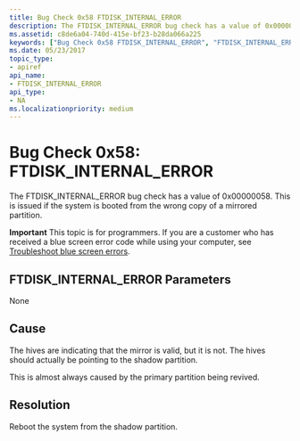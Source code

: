 ```yaml
---
title: Bug Check 0x58 FTDISK_INTERNAL_ERROR
description: The FTDISK_INTERNAL_ERROR bug check has a value of 0x00000058. This is issued if the system is booted from the wrong copy of a mirrored partition.
ms.assetid: c8de6a04-740d-415e-bf23-b28da066a225
keywords: ["Bug Check 0x58 FTDISK_INTERNAL_ERROR", "FTDISK_INTERNAL_ERROR"]
ms.date: 05/23/2017
topic_type:
- apiref
api_name:
- FTDISK_INTERNAL_ERROR
api_type:
- NA
ms.localizationpriority: medium
---
```


# Bug Check 0x58: FTDISK\_INTERNAL\_ERROR


The FTDISK\_INTERNAL\_ERROR bug check has a value of 0x00000058. This is issued if the system is booted from the wrong copy of a mirrored partition.

**Important** This topic is for programmers. If you are a customer who has received a blue screen error code while using your computer, see [Troubleshoot blue screen errors](https://windows.microsoft.com/windows-10/troubleshoot-blue-screen-errors).

## FTDISK\_INTERNAL\_ERROR Parameters


None

Cause
-----

The hives are indicating that the mirror is valid, but it is not. The hives should actually be pointing to the shadow partition.

This is almost always caused by the primary partition being revived.

Resolution
----------

Reboot the system from the shadow partition.

 

 




